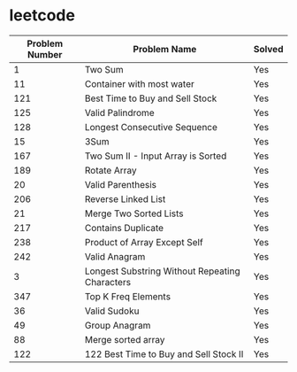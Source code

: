 # leetcode

| Problem Number | Problem Name                                   | Solved |
| -------------- | ---------------------------------------------- | ------ |
| 1              | Two Sum                                        | Yes    |
| 11             | Container with most water                      | Yes    |
| 121            | Best Time to Buy and Sell Stock                | Yes    |
| 125            | Valid Palindrome                               | Yes    |
| 128            | Longest Consecutive Sequence                   | Yes    |
| 15             | 3Sum                                           | Yes    |
| 167            | Two Sum II - Input Array is Sorted             | Yes    |
| 189            | Rotate Array                                   | Yes    |
| 20             | Valid Parenthesis                              | Yes    |
| 206            | Reverse Linked List                            | Yes    |
| 21             | Merge Two Sorted Lists                         | Yes    |
| 217            | Contains Duplicate                             | Yes    |
| 238            | Product of Array Except Self                   | Yes    |
| 242            | Valid Anagram                                  | Yes    |
| 3              | Longest Substring Without Repeating Characters | Yes    |
| 347            | Top K Freq Elements                            | Yes    |
| 36             | Valid Sudoku                                   | Yes    |
| 49             | Group Anagram                                  | Yes    |
| 88             | Merge sorted array                             | Yes    |
| 122            | 122 Best Time to Buy and Sell Stock II         | Yes    |